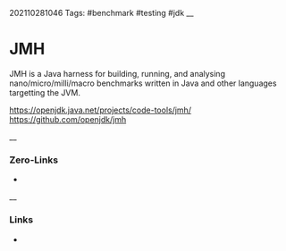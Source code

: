 202110281046
Tags: #benchmark #testing #jdk
__
# JMH 
JMH is a Java harness for building, running, and analysing nano/micro/milli/macro benchmarks written in Java and other languages targetting the JVM.

https://openjdk.java.net/projects/code-tools/jmh/
https://github.com/openjdk/jmh



__
### Zero-Links
-

__
### Links
- 

 
 